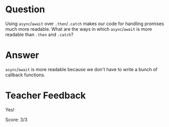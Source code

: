 # Question

Using `async`/`await` over `.then`/`.catch` makes our code for handling promises much more readable. What are the ways in which `async`/`await` is more readable than `.then` and `.catch`?

# Answer

`async`/`await` is more readable because we don't have to write a bunch of callback functions.

# Teacher Feedback

Yes!

Score: 3/3